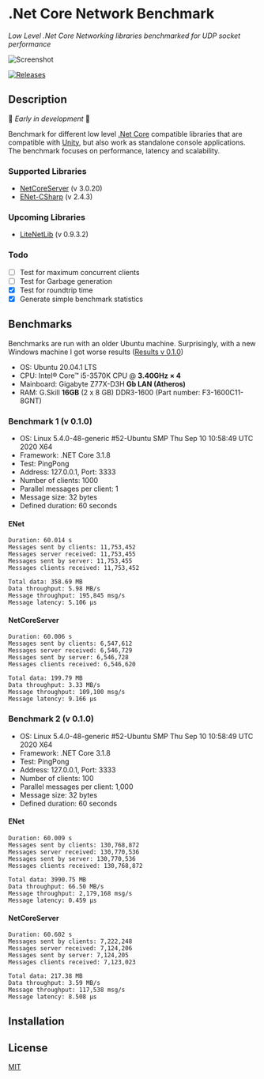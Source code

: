 # .Net Core Network Benchmark

*Low Level .Net Core Networking libraries benchmarked for UDP socket performance*

![Screenshot](./Docs/screenshot.png)

[![Releases](https://img.shields.io/github/release/JohannesDeml/NetCoreNetworkBenchmark/all.svg)](../../releases)

## Description

🚧 *Early in development* 🚧

Benchmark for different low level [.Net Core](https://en.wikipedia.org/wiki/.NET_Core) compatible libraries that are compatible with [Unity](https://unity3d.com), but also work as standalone console applications. The benchmark focuses on performance, latency and scalability.

### Supported Libraries

* [NetCoreServer](https://github.com/chronoxor/NetCoreServer) (v 3.0.20)
* [ENet-CSharp](https://github.com/nxrighthere/ENet-CSharp) (v 2.4.3)

### Upcoming Libraries

* [LiteNetLib](https://github.com/RevenantX/LiteNetLib) (v 0.9.3.2)

### Todo

- [ ] Test for maximum concurrent clients
- [ ] Test for Garbage generation
- [x] Test for roundtrip time
- [x] Generate simple benchmark statistics

## Benchmarks

Benchmarks are run with an older Ubuntu machine. Surprisingly, with a new Windows machine I got worse results ([Results v 0.1.0](https://github.com/JohannesDeml/NetCoreNetworkBenchmark/releases/tag/0.1.0))

* OS: Ubuntu 20.04.1 LTS
* CPU: Intel® Core™ i5-3570K CPU @ **3.40GHz × 4**
* Mainboard:  Gigabyte Z77X-D3H **Gb LAN (Atheros)**
* RAM: G.Skill **16GB** (2 x 8 GB) DDR3-1600 (Part number: F3-1600C11-8GNT)

### Benchmark 1 (v 0.1.0)
* OS: Linux 5.4.0-48-generic #52-Ubuntu SMP Thu Sep 10 10:58:49 UTC 2020 X64
* Framework: .NET Core 3.1.8
* Test: PingPong
* Address: 127.0.0.1, Port: 3333
* Number of clients: 1000
* Parallel messages per client: 1
* Message size: 32 bytes
* Defined duration: 60 seconds

#### ENet
```
Duration: 60.014 s
Messages sent by clients: 11,753,452
Messages server received: 11,753,455
Messages sent by server: 11,753,455
Messages clients received: 11,753,452

Total data: 358.69 MB
Data throughput: 5.98 MB/s
Message throughput: 195,845 msg/s
Message latency: 5.106 μs
```

#### NetCoreServer
```
Duration: 60.006 s
Messages sent by clients: 6,547,612
Messages server received: 6,546,729
Messages sent by server: 6,546,728
Messages clients received: 6,546,620

Total data: 199.79 MB
Data throughput: 3.33 MB/s
Message throughput: 109,100 msg/s
Message latency: 9.166 μs
```

### Benchmark 2 (v 0.1.0)
* OS: Linux 5.4.0-48-generic #52-Ubuntu SMP Thu Sep 10 10:58:49 UTC 2020 X64
* Framework: .NET Core 3.1.8
* Test: PingPong
* Address: 127.0.0.1, Port: 3333
* Number of clients: 100
* Parallel messages per client: 1,000
* Message size: 32 bytes
* Defined duration: 60 seconds

#### ENet
```
Duration: 60.009 s
Messages sent by clients: 130,768,872
Messages server received: 130,770,536
Messages sent by server: 130,770,536
Messages clients received: 130,768,872

Total data: 3990.75 MB
Data throughput: 66.50 MB/s
Message throughput: 2,179,168 msg/s
Message latency: 0.459 μs
```

#### NetCoreServer
```
Duration: 60.602 s
Messages sent by clients: 7,222,248
Messages server received: 7,124,206
Messages sent by server: 7,124,205
Messages clients received: 7,123,023

Total data: 217.38 MB
Data throughput: 3.59 MB/s
Message throughput: 117,538 msg/s
Message latency: 8.508 μs
```

## Installation



## License

[MIT](./LICENSE)